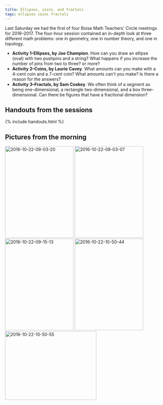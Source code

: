 ```yaml
---
title: Ellipses, coins, and fractals
tags: ellipses coins fractals
---
```


Last Saturday we had the first of four Boise Math Teachers' Circle meetings for 2016–2017. The four-hour session contained an in-depth look at three different math problems: one in geometry, one in number theory, and one in topology.

* **Activity 1–Ellipses, by Joe Champion**. How can you draw an ellipse (oval) with two pushpins and a string? What happens if you increase the number of pins from two to three? or more?
* **Activity 2–Coins, by Laurie Cavey**. What amounts can you make with a 4-cent coin and a 7-cent coin? What amounts can't you make? Is there a reason for the answers?
* **Activity 3–Fractals, by Sam Coskey**. We often think of a segment as being one-dimensional, a rectangle two-dimensional, and a box three-dimensional. Can there be figures that have a fractional dimension?

## Handouts from the sessions

{% include handouts.html %}

## Pictures from the morning

<img class="aligncenter size-medium wp-image-927" src="{{ site.baseurl }}/assets/2016-10-22-09.03.20-2-225x300.jpg" alt="2016-10-22-09-03-20" width="225" height="300" />

<img class="aligncenter size-medium wp-image-922" src="{{ site.baseurl }}/assets/2016-10-22-09.03.07-1-225x300.jpg" alt="2016-10-22-09-03-07" width="225" height="300" />

<img class="aligncenter size-medium wp-image-924" src="{{ site.baseurl }}/assets/2016-10-22-09.15.13-1-225x300.jpg" alt="2016-10-22-09-15-13" width="225" height="300" />

<img class="aligncenter size-medium wp-image-925" src="{{ site.baseurl }}/assets/2016-10-22-10.50.44-1-225x300.jpg" alt="2016-10-22-10-50-44" width="225" height="300" />

<img class="aligncenter size-medium wp-image-926" src="{{ site.baseurl }}/assets/2016-10-22-10.50.55-1-300x225.jpg" alt="2016-10-22-10-50-55" width="300" height="225" />
